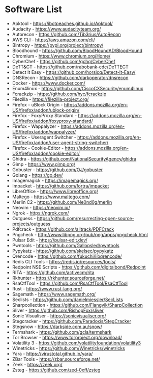 Software List
==============================

- Apktool - https://ibotpeaches.github.io/Apktool/
- Audacity - https://www.audacityteam.org/
- Autorecon - https://github.com/Tib3rius/AutoRecon
- AWS CLI - https://aws.amazon.com/cli/
- Bintropy - https://pypi.org/project/bintropy/
- Bloodhound - https://github.com/BloodHoundAD/BloodHound
- Chromium - https://www.chromium.org/Home/
- CyberChef - https://github.com/gchq/CyberChef
- DeTT&CT - https://github.com/rabobank-cdc/DeTTECT
- Detect It Easy - https://github.com/horsicq/Detect-It-Easy/
- DNSRecon - https://github.com/darkoperator/dnsrecon
- Docker - https://www.docker.com/
- Enum4linux - https://github.com/CiscoCXSecurity/enum4linux
- Fcrackzip - https://github.com/hyc/fcrackzip
- Filezilla - https://filezilla-project.org/
- Firefox - uBlock Origin - https://addons.mozilla.org/en-US/firefox/addon/ublock-origin/
- Firefox - FoxyProxy Standard - https://addons.mozilla.org/en-US/firefox/addon/foxyproxy-standard/
- Firefox - Wappalyzer - https://addons.mozilla.org/en-US/firefox/addon/wappalyzer/
- Firefox - Useragent Switcher - https://addons.mozilla.org/en-US/firefox/addon/user-agent-string-switcher/
- Firefox - Cookie-Editor - https://addons.mozilla.org/en-US/firefox/addon/cookie-editor/
- Ghidra - https://github.com/NationalSecurityAgency/ghidra
- Gimp - https://www.gimp.org/
- Gobuster - https://github.com/OJ/gobuster
- Golang - https://go.dev/
- Imagemagick - https://imagemagick.org/
- Impacket - https://github.com/fortra/impacket
- LibreOffice - https://www.libreoffice.org/
- Maltego - https://www.maltego.com/
- Merlin C2 - https://github.com/Ne0nd0g/merlin
- Neovim - https://neovim.io/
- Ngrok - https://ngrok.com/
- Outguess - https://github.com/resurrecting-open-source-projects/outguess
- Pdfcrack - https://github.com/alitrack/PDFCrack
- Pngcheck - http://www.libpng.org/pub/png/apps/pngcheck.html
- Pulsar Edit - https://pulsar-edit.dev/
- Pwntools - https://github.com/Gallopsled/pwntools
- Pypykatz - https://github.com/skelsec/pypykatz
- Qrencode - https://github.com/fukuchi/libqrencode/
- Redis CLI Tools - https://redis.io/resources/tools/
- Redpoint NSE Scripts - https://github.com/digitalbond/Redpoint
- RITA - https://github.com/activecm/rita
- Rkhunter - https://rkhunter.sourceforge.net/
- RsaCtfTool - https://github.com/RsaCtfTool/RsaCtfTool
- Rust - https://www.rust-lang.org/
- Sagemath - https://www.sagemath.org/
- Seclists - https://github.com/danielmiessler/SecLists
- Sharpcollection - https://github.com/Flangvik/SharpCollection
- Sliver - https://github.com/BishopFox/sliver
- Sonic Visualiser - https://sonicvisualiser.org/
- Stegcracker - https://github.com/Paradoxis/StegCracker
- Stegsnow - https://darkside.com.au/snow/
- Termshark - https://github.com/gcla/termshark
- Tor Browser - https://www.torproject.org/download/
- Volatility 3 - https://github.com/volatilityfoundation/volatility3
- Winetricks - https://github.com/Winetricks/winetricks
- Yara - https://virustotal.github.io/yara/
- ZBar Tools - https://zbar.sourceforge.net/
- Zeek - https://zeek.org/
- Zsteg - https://github.com/zed-0xff/zsteg
